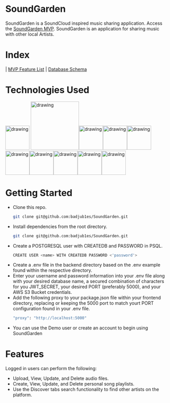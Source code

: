 # SoundGarden
SoundGarden is a SoundCloud inspired music sharing application. Access the [SoundGarden MVP](https://github.com/badjub1es/SoundGarden/wiki/MVP).
SoundGarden is an application for sharing music with other local Artists. 

# Index
| [MVP Feature List](https://github.com/badjub1es/SoundGarden/wiki/MVP) | [Database Schema](https://github.com/badjub1es/SoundGarden/wiki/Database-Schema)

# Technologies Used
<a src="google.com"> <img src="https://user-images.githubusercontent.com/24263351/157998349-284820ed-dff1-4ddb-ace8-620da40907a8.png" alt="drawing" width="75"/> </a><img src="https://cdn-media-1.freecodecamp.org/images/LwOjDA5I0tNxHZPOuhTS9abq4Bc3FxMr1SJQ" alt="drawing" width="150"/><img src="https://upload.wikimedia.org/wikipedia/commons/thumb/d/d9/Node.js_logo.svg/1200px-Node.js_logo.svg.png" alt="drawing" width="75"/><img src="https://expressjs.com/images/express-facebook-share.png" alt="drawing" width="75"/><img src="https://cdn.icon-icons.com/icons2/2415/PNG/512/postgresql_original_wordmark_logo_icon_146392.png" alt="drawing" width="75"/><img src="https://opencollective-production.s3.us-west-1.amazonaws.com/566dd3f0-27a8-11ec-9a5a-0519330cdfea.png" alt="drawing" width="75" background-color="white"/><img src="https://www.kindpng.com/picc/m/464-4640184_css3-png-download-css-icon-transparent-png.png" alt="drawing" width="75" background-color="white"/><img src="https://www.w3.org/html/logo/downloads/HTML5_Badge_512.png" alt="drawing" width="75" background-color="white"/><img src="https://git-scm.com/images/logos/downloads/Git-Icon-1788C.png" alt="drawing" width="75" background-color="white"/><img src="https://upload.wikimedia.org/wikipedia/commons/thumb/9/9a/Visual_Studio_Code_1.35_icon.svg/2048px-Visual_Studio_Code_1.35_icon.svg.png" alt="drawing" width="75" background-color="white"/>

# Getting Started

* Clone this repo.
  ```sh
  git clone git@github.com:badjub1es/SoundGarden.git
  ```
* Install dependencies from the root directory.
  ```sh
  git clone git@github.com:badjub1es/SoundGarden.git
  ```
* Create a POSTGRESQL user with CREATEDB and PASSWORD in PSQL.
  ```sh
  CREATE USER <name> WITH CREATEDB PASSWORD <'password'>
  ```
* Create a .env file in the backend directory based on the .env example found within the respective directory.
* Enter your username and password information into your .env file along with your desired database name, a secured combination of characters for you JWT_SECRET, your desired PORT (preferably 5000), and your AWS S3 Bucket credentials. 
* Add the following proxy to your package.json file within your frontend directory, replacing or keeping the 5000 port to match yourt PORT configuration found in your .env file.
  ```sh
  "proxy": "http://localhost:5000"
  ```
* You can use the Demo user or create an account to begin using SoundGarden

# Features 
Logged in users can perform the following: 
*  Upload, View, Update, and Delete audio files. 
*  Create, View, Update, and Delete personal song playlists. 
*  Use the Discover tabs search functionality to find other artists on the platform. 
